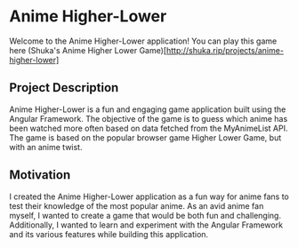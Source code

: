 # Anime Higher-Lower

Welcome to the Anime Higher-Lower application!
You can play this game here (Shuka's Anime Higher Lower Game)[http://shuka.rip/projects/anime-higher-lower]

## Project Description

Anime Higher-Lower is a fun and engaging game application built using the Angular Framework. The objective of the game is to guess which anime has been watched more often based on data fetched from the MyAnimeList API. The game is based on the popular browser game Higher Lower Game, but with an anime twist.

## Motivation

I created the Anime Higher-Lower application as a fun way for anime fans to test their knowledge of the most popular anime. As an avid anime fan myself, I wanted to create a game that would be both fun and challenging. Additionally, I wanted to learn and experiment with the Angular Framework and its various features while building this application.
